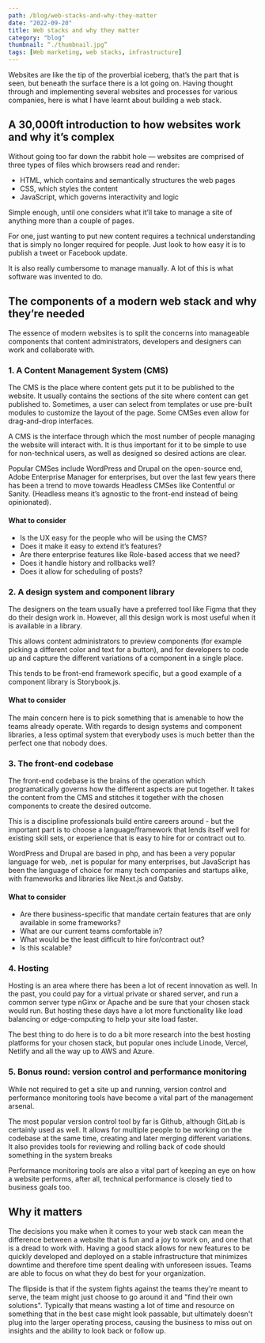 ```yaml
---
path: /blog/web-stacks-and-why-they-matter
date: "2022-09-20"
title: Web stacks and why they matter 
category: "blog"
thumbnail: “./thumbnail.jpg”
tags: [Web marketing, web stacks, infrastructure]
---
```


Websites are like the tip of the proverbial iceberg, that’s the part that is seen, but beneath the surface there is a lot going on. Having thought through and implementing several websites and processes for various companies, here is what I have learnt about building a web stack.

## A 30,000ft introduction to how websites work and why it’s complex
Without going too far down the rabbit hole — websites are comprised of three types of files which browsers read and render:
- HTML, which contains and semantically structures the web pages
- CSS, which styles the content
- JavaScript, which governs interactivity and logic

Simple enough, until one considers what it’ll take to manage a site of anything more than a couple of pages.

For one, just wanting to put new content requires a technical understanding that is simply no longer required for people. Just look to how easy it is to publish a tweet or Facebook update.

It is also really cumbersome to manage manually. A lot of this is what software was invented to do.

## The components of a modern web stack and why they’re needed
The essence of modern websites is to split the concerns into manageable components that content administrators, developers and designers can work and collaborate with.

### 1. A Content Management System (CMS)
The CMS is the place where content gets put it to be published to the website. It usually contains the sections of the site where content can get published to. Sometimes, a user can select from templates or use pre-built modules to customize the layout of the page. Some CMSes even allow for drag-and-drop interfaces.

A CMS is the interface through which the most number of people managing the website will interact with. It is thus important for it to be simple to use for non-technical users, as well as designed so desired actions are clear. 

Popular CMSes include WordPress and Drupal on the open-source end, Adobe Enterprise Manager for enterprises, but over the last few years there has been a trend to move towards Headless CMSes like Contentful or Sanity. (Headless means it’s agnostic to the front-end instead of being opinionated).

#### What to consider
- Is the UX easy for the people who will be using the CMS?
- Does it make it easy to extend it’s features?
- Are there enterprise features like Role-based access that we need?
- Does it handle history and rollbacks well?
- Does it allow for scheduling of posts?

### 2. A design system and component library
The designers on the team usually have a preferred tool like Figma that they do their design work in. However, all this design work is most useful when it is available in a library.

This allows content administrators to preview components (for example picking a different color and text for a button), and for developers to code up and capture the different variations of a component in a single place.

This tends to be front-end framework specific, but a good example of a component library is 
Storybook.js.

#### What to consider
The main concern here is to pick something that is amenable to how the teams already operate. With regards to design systems and component libraries, a less optimal system that everybody uses is much better than the perfect one that nobody does.

### 3. The front-end codebase
The front-end codebase is the brains of the operation which programatically governs how the different aspects are put together. It takes the content from the CMS and stitches it together with the chosen components to create the desired outcome.

This is a discipline professionals build entire careers around - but the important part is to choose a language/framework that lends itself well for existing skill sets, or experience that is easy to hire for or contract out to.

WordPress and Drupal are based in php, and has been a very popular language for web, .net is popular for many enterprises, but JavaScript has been the language of choice for many tech companies and startups alike, with frameworks and libraries like Next.js and Gatsby.

#### What to consider
- Are there business-specific that mandate certain features that are only available in some frameworks?
- What are our current teams comfortable in?
- What would be the least difficult to hire for/contract out?
- Is this scalable?


### 4. Hosting
Hosting is an area where there has been a lot of recent innovation as well. In the past, you could pay for a virtual private or shared server, and run a common server type nGinx or Apache and be sure that your chosen stack would run. But hosting these days have a lot more functionality like load balancing or edge-computing to help your site load faster.

The best thing to do here is to do a bit more research into the best hosting platforms for your chosen stack, but popular ones include Linode, Vercel, Netlify and all the way up to AWS and Azure.

### 5. Bonus round: version control and performance monitoring
While not required to get a site up and running, version control and performance monitoring tools have become a vital part of the management arsenal.

The most popular version control tool by far is Github, although GitLab is certainly used as well. It allows for multiple people to be working on the codebase at the same time, creating and later merging different variations. It also provides tools for reviewing and rolling back of code should something in the system breaks

Performance monitoring tools are also a vital part of keeping an eye on how a website performs, after all, technical performance is closely tied to business goals too.

## Why it matters
The decisions you make when it comes to your web stack can mean the difference between a website that is fun and a joy to work on, and one that is a dread to work with. Having a good stack allows for new features to be quickly developed and deployed on a stable infrastructure that minimizes downtime and therefore time spent dealing with unforeseen issues. Teams are able to focus on what they do best for your organization.

The flipside is that if the system fights against the teams they're meant to serve, the team might just choose to go around it and "find their own solutions". Typically that means wasting a lot of time and resource on something that in the best case might look passable, but ultimately doesn't plug into the larger operating process, causing the business to miss out on insights and the ability to look back or follow up.

